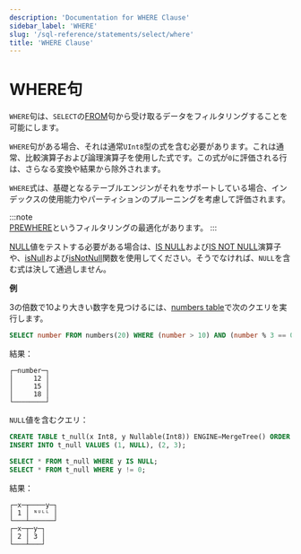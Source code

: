 ```yaml
---
description: 'Documentation for WHERE Clause'
sidebar_label: 'WHERE'
slug: '/sql-reference/statements/select/where'
title: 'WHERE Clause'
---
```





# WHERE句

`WHERE`句は、`SELECT`の[FROM](../../../sql-reference/statements/select/from.md)句から受け取るデータをフィルタリングすることを可能にします。

`WHERE`句がある場合、それは通常`UInt8`型の式を含む必要があります。これは通常、比較演算子および論理演算子を使用した式です。この式が`0`に評価される行は、さらなる変換や結果から除外されます。

`WHERE`式は、基礎となるテーブルエンジンがそれをサポートしている場合、インデックスの使用能力やパーティションのプルーニングを考慮して評価されます。

:::note    
[PREWHERE](../../../sql-reference/statements/select/prewhere.md)というフィルタリングの最適化があります。
:::

[NULL](/sql-reference/syntax#null)値をテストする必要がある場合は、[IS NULL](/sql-reference/operators#is_null)および[IS NOT NULL](/sql-reference/operators#is_not_null)演算子や、[isNull](../../../sql-reference/functions/functions-for-nulls.md#isnull)および[isNotNull](../../../sql-reference/functions/functions-for-nulls.md#isnotnull)関数を使用してください。そうでなければ、`NULL`を含む式は決して通過しません。

**例**

3の倍数で10より大きい数字を見つけるには、[numbers table](../../../sql-reference/table-functions/numbers.md)で次のクエリを実行します。

```sql
SELECT number FROM numbers(20) WHERE (number > 10) AND (number % 3 == 0);
```

結果：

```text
┌─number─┐
│     12 │
│     15 │
│     18 │
└────────┘
```

`NULL`値を含むクエリ：

```sql
CREATE TABLE t_null(x Int8, y Nullable(Int8)) ENGINE=MergeTree() ORDER BY x;
INSERT INTO t_null VALUES (1, NULL), (2, 3);

SELECT * FROM t_null WHERE y IS NULL;
SELECT * FROM t_null WHERE y != 0;
```

結果：

```text
┌─x─┬────y─┐
│ 1 │ ᴺᵁᴸᴸ │
└───┴──────┘
┌─x─┬─y─┐
│ 2 │ 3 │
└───┴───┘
```
